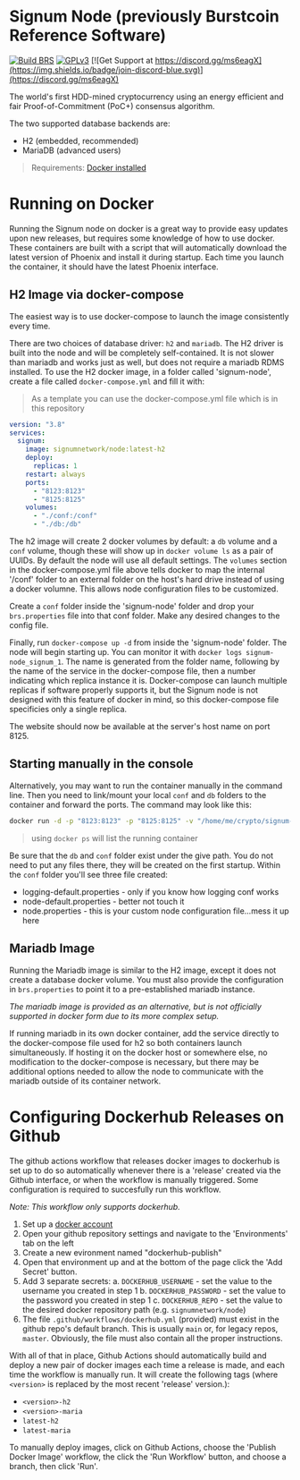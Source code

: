 # Signum Node (previously Burstcoin Reference Software)
[![Build BRS](https://github.com/burst-apps-team/burstcoin/actions/workflows/build.yml/badge.svg)](https://github.com/burst-apps-team/burstcoin/actions/workflows/build.yml)
[![GPLv3](https://img.shields.io/badge/license-GPLv3-blue.svg)](LICENSE.txt)
[![Get Support at https://discord.gg/ms6eagX](https://img.shields.io/badge/join-discord-blue.svg)](https://discord.gg/ms6eagX)

The world's first HDD-mined cryptocurrency using an energy efficient
and fair Proof-of-Commitment (PoC+) consensus algorithm.

The two supported database backends are:

- H2 (embedded, recommended)
- MariaDB (advanced users)

> Requirements: [Docker installed](https://docs.docker.com/engine/install/)

# Running on Docker
Running the Signum node on docker is a great way to provide easy updates upon new releases, but requires some knowledge of how to use docker.
These containers are built with a script that will automatically download the latest version of Phoenix and install it during startup. 
Each time you launch the container, it should have the latest Phoenix interface.

## H2 Image via docker-compose
The easiest way is to use docker-compose to launch the image consistently every time.

There are two choices of database driver: `h2` and `mariadb`. The H2 driver is built into the node and will be completely self-contained.
It is not slower than mariadb and works just as well, but does not require a mariadb RDMS installed.
To use the H2 docker image, in a folder called 'signum-node', create a file called `docker-compose.yml` and fill it with:

> As a template you can use the docker-compose.yml file which is in this repository

```yml
version: "3.8"
services:
  signum:
    image: signumnetwork/node:latest-h2
    deploy:
      replicas: 1
    restart: always
    ports:
      - "8123:8123"
      - "8125:8125"
    volumes:
      - "./conf:/conf"
      - "./db:/db"
```

The h2 image will create 2 docker volumes by default: a `db` volume and a `conf` volume, though these will show up in `docker volume ls` as a pair of UUIDs. 
By default the node will use all default settings. The `volumes` section in the docker-compose.yml file above tells docker to map the internal '/conf' folder to an external folder on the host's hard drive instead of using a docker volumne. This allows node configuration files to be customized.

Create a `conf` folder inside the 'signum-node' folder and drop your `brs.properties` file into that conf folder. Make any desired changes to the config file.

Finally, run `docker-compose up -d` from inside the 'signum-node' folder. The node will begin starting up. You can monitor it with `docker logs signum-node_signum_1`. The name is generated from the folder name, following by the name of the service in the docker-compose file, then a number indicating which replica instance it is. Docker-compose can launch multiple replicas if software properly supports it, but the Signum node is not designed with this feature of docker in mind, so this docker-compose file specificies only a single replica.

The website should now be available at the server's host name on port 8125.

## Starting manually in the console

Alternatively, you may want to run the container manually in the command line. Then you need to link/mount your local `conf` and `db` folders to the container and forward the ports.
The command may look like this:

```bash
docker run -d -p "8123:8123" -p "8125:8125" -v "/home/me/crypto/signum-node/db:/db" -v "/home/me/crypto/signum-node/conf:/conf" signumnetwork/node:latest-h2
```

> using `docker ps` will list the running container 

Be sure that the `db` and `conf` folder exist under the give path. You do not need to put any files there, they will be created on the first startup.
Within the `conf` folder you'll see three file created:

- logging-default.properties - only if you know how logging conf works
- node-default.properties - better not touch it
- node.properties - this is your custom node configuration file...mess it up here


## Mariadb Image
Running the Mariadb image is similar to the H2 image, except it does not create a database docker volume. You must also provide the configuration in `brs.properties` to point it to a pre-established mariadb instance.

*The mariadb image is provided as an alternative, but is not officially supported in docker form due to its more complex setup.*

If running mariadb in its own docker container, add the service directly to the docker-compose file used for h2 so both containers launch simultaneously. If hosting it on the docker host or somewhere else, no modification to the docker-compose is necessary, but there may be additional options needed to allow the node to communicate with the mariadb outside of its container network.

# Configuring Dockerhub Releases on Github
The github actions workflow that releases docker images to dockerhub is set up to do so automatically whenever there is a 'release' created via the Github interface, or when the workflow is manually triggered. Some configuration is required to succesfully run this workflow.

*Note: This workflow only supports dockerhub.*

1. Set up a [docker account][docker-signup]
2. Open your github repository settings and navigate to the 'Environments' tab on the left
3. Create a new evironment named "dockerhub-publish"
4. Open that environment up and at the bottom of the page click the 'Add Secret' button.
5. Add 3 separate secrets:
    a. `DOCKERHUB_USERNAME` - set the value to the username you created in step 1
    b. `DOCKERHUB_PASSWORD` - set the value to the password you created in step 1
    c. `DOCKERHUB_REPO` - set the value to the desired docker repository path (e.g. `signumnetwork/node`)
6. The file `.github/workflows/dockerhub.yml` (provided) must exist in the github repo's default branch. This is usually `main` or, for legacy repos, `master`. Obviously, the file must also contain all the proper instructions.

With all of that in place, Github Actions should automatically build and deploy a new pair of docker images each time a release is made, and each time the workflow is manually run. It will create the following tags (where `<version>` is replaced by the most recent 'release' version.):

* `<version>-h2`
* `<version>-maria`
* `latest-h2`
* `latest-maria`

To manually deploy images, click on Github Actions, choose the 'Publish Docker Image' workflow, the click the 'Run Workflow' button, and choose a branch, then click 'Run'.


[docker-signup]: https://hub.docker.com/signup "Docker Signup"
